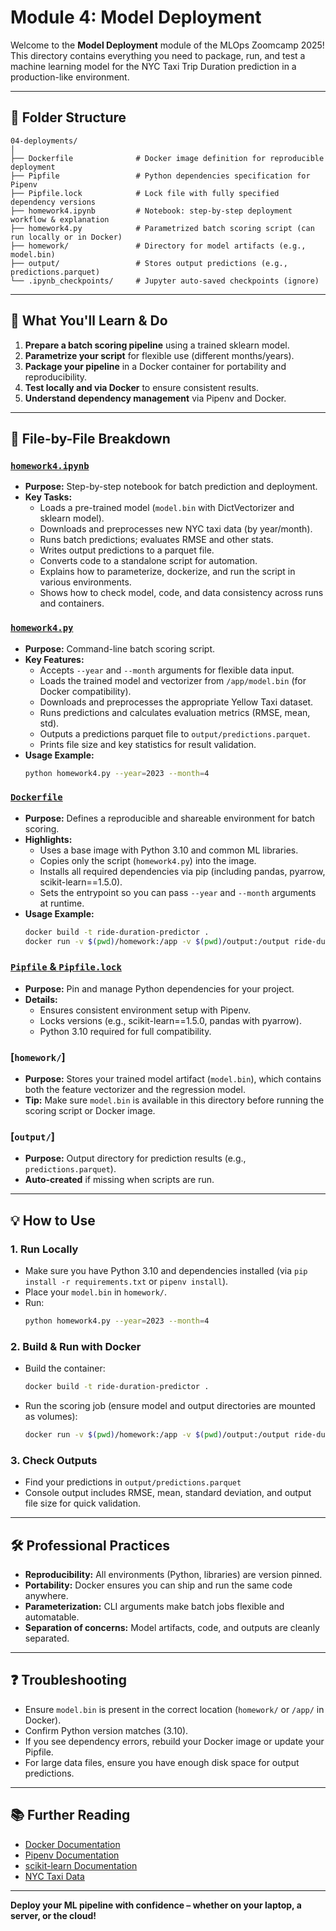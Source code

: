 # Module 4: Model Deployment

Welcome to the **Model Deployment** module of the MLOps Zoomcamp 2025!  
This directory contains everything you need to package, run, and test a machine learning model for the NYC Taxi Trip Duration prediction in a production-like environment.

---

## 📂 Folder Structure

```
04-deployments/
│
├── Dockerfile              # Docker image definition for reproducible deployment
├── Pipfile                 # Python dependencies specification for Pipenv
├── Pipfile.lock            # Lock file with fully specified dependency versions
├── homework4.ipynb         # Notebook: step-by-step deployment workflow & explanation
├── homework4.py            # Parametrized batch scoring script (can run locally or in Docker)
├── homework/               # Directory for model artifacts (e.g., model.bin)
├── output/                 # Stores output predictions (e.g., predictions.parquet)
└── .ipynb_checkpoints/     # Jupyter auto-saved checkpoints (ignore)
```

---

## 🚀 What You'll Learn & Do

1. **Prepare a batch scoring pipeline** using a trained sklearn model.
2. **Parametrize your script** for flexible use (different months/years).
3. **Package your pipeline** in a Docker container for portability and reproducibility.
4. **Test locally and via Docker** to ensure consistent results.
5. **Understand dependency management** via Pipenv and Docker.

---

## 📝 File-by-File Breakdown

### [`homework4.ipynb`](homework4.ipynb)
- **Purpose:** Step-by-step notebook for batch prediction and deployment.
- **Key Tasks:**
  - Loads a pre-trained model (`model.bin` with DictVectorizer and sklearn model).
  - Downloads and preprocesses new NYC taxi data (by year/month).
  - Runs batch predictions; evaluates RMSE and other stats.
  - Writes output predictions to a parquet file.
  - Converts code to a standalone script for automation.
  - Explains how to parameterize, dockerize, and run the script in various environments.
  - Shows how to check model, code, and data consistency across runs and containers.

### [`homework4.py`](homework4.py)
- **Purpose:** Command-line batch scoring script.
- **Key Features:**
  - Accepts `--year` and `--month` arguments for flexible data input.
  - Loads the trained model and vectorizer from `/app/model.bin` (for Docker compatibility).
  - Downloads and preprocesses the appropriate Yellow Taxi dataset.
  - Runs predictions and calculates evaluation metrics (RMSE, mean, std).
  - Outputs a predictions parquet file to `output/predictions.parquet`.
  - Prints file size and key statistics for result validation.
- **Usage Example:**
  ```bash
  python homework4.py --year=2023 --month=4
  ```

### [`Dockerfile`](Dockerfile)
- **Purpose:** Defines a reproducible and shareable environment for batch scoring.
- **Highlights:**
  - Uses a base image with Python 3.10 and common ML libraries.
  - Copies only the script (`homework4.py`) into the image.
  - Installs all required dependencies via pip (including pandas, pyarrow, scikit-learn==1.5.0).
  - Sets the entrypoint so you can pass `--year` and `--month` arguments at runtime.
- **Usage Example:**
  ```bash
  docker build -t ride-duration-predictor .
  docker run -v $(pwd)/homework:/app -v $(pwd)/output:/output ride-duration-predictor --year=2023 --month=4
  ```

### [`Pipfile` & `Pipfile.lock`](Pipfile)
- **Purpose:** Pin and manage Python dependencies for your project.
- **Details:**
  - Ensures consistent environment setup with Pipenv.
  - Locks versions (e.g., scikit-learn==1.5.0, pandas with pyarrow).
  - Python 3.10 required for full compatibility.

### [`homework/`]
- **Purpose:** Stores your trained model artifact (`model.bin`), which contains both the feature vectorizer and the regression model.
- **Tip:** Make sure `model.bin` is available in this directory before running the scoring script or Docker image.

### [`output/`]
- **Purpose:** Output directory for prediction results (e.g., `predictions.parquet`).
- **Auto-created** if missing when scripts are run.

---

## 💡 How to Use

### 1. **Run Locally**
- Make sure you have Python 3.10 and dependencies installed (via `pip install -r requirements.txt` or `pipenv install`).
- Place your `model.bin` in `homework/`.
- Run:
  ```bash
  python homework4.py --year=2023 --month=4
  ```

### 2. **Build & Run with Docker**
- Build the container:
  ```bash
  docker build -t ride-duration-predictor .
  ```
- Run the scoring job (ensure model and output directories are mounted as volumes):
  ```bash
  docker run -v $(pwd)/homework:/app -v $(pwd)/output:/output ride-duration-predictor --year=2023 --month=4
  ```

### 3. **Check Outputs**
- Find your predictions in `output/predictions.parquet`
- Console output includes RMSE, mean, standard deviation, and output file size for quick validation.

---

## 🛠️ Professional Practices

- **Reproducibility:** All environments (Python, libraries) are version pinned.
- **Portability:** Docker ensures you can ship and run the same code anywhere.
- **Parameterization:** CLI arguments make batch jobs flexible and automatable.
- **Separation of concerns:** Model artifacts, code, and outputs are cleanly separated.

---

## ❓ Troubleshooting

- Ensure `model.bin` is present in the correct location (`homework/` or `/app/` in Docker).
- Confirm Python version matches (3.10).
- If you see dependency errors, rebuild your Docker image or update your Pipfile.
- For large data files, ensure you have enough disk space for output predictions.

---

## 📚 Further Reading

- [Docker Documentation](https://docs.docker.com/)
- [Pipenv Documentation](https://pipenv.pypa.io/en/latest/)
- [scikit-learn Documentation](https://scikit-learn.org/stable/)
- [NYC Taxi Data](https://www.nyc.gov/site/tlc/about/tlc-trip-record-data.page)

---

**Deploy your ML pipeline with confidence – whether on your laptop, a server, or the cloud!**
